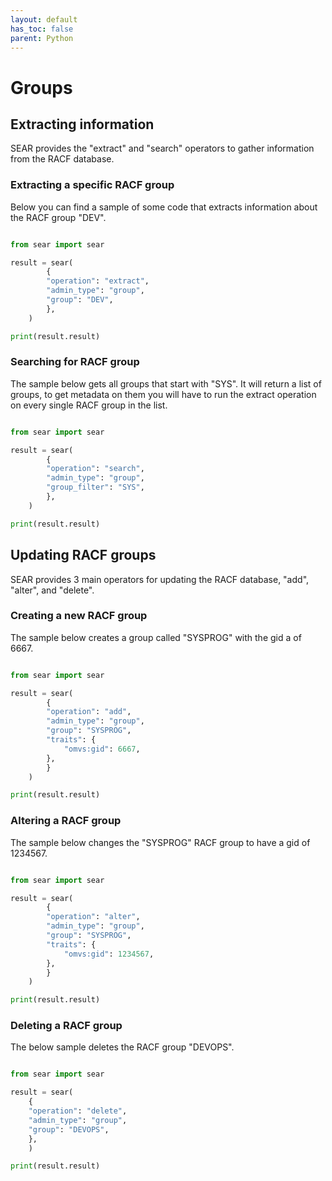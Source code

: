 ```yaml
---
layout: default
has_toc: false
parent: Python
---
```



# Groups

## Extracting information

SEAR provides the "extract" and "search" operators to gather information from the RACF database.

### Extracting a specific RACF group

Below you can find a sample of some code that extracts information about the RACF group "DEV".

```python

from sear import sear

result = sear(
        {
        "operation": "extract",
        "admin_type": "group",
        "group": "DEV",
        },
    )

print(result.result)
```

### Searching for RACF group

The sample below gets all groups that start with "SYS". It will return a list of groups, to get metadata on them you will have to run the extract operation on every single RACF group in the list.

```python

from sear import sear

result = sear(
        {
        "operation": "search",
        "admin_type": "group",
        "group_filter": "SYS",
        },
    )

print(result.result)
```

## Updating RACF groups

SEAR provides 3 main operators for updating the RACF database, "add", "alter", and "delete".

### Creating a new RACF group

The sample below creates a group called "SYSPROG" with the gid a of 6667.

```python

from sear import sear

result = sear(
        {
        "operation": "add",
        "admin_type": "group",
        "group": "SYSPROG",
        "traits": {
            "omvs:gid": 6667,
        },
        }
    )

print(result.result)
```

### Altering a RACF group

The sample below changes the "SYSPROG" RACF group to have a gid of 1234567.

```python

from sear import sear

result = sear(
        {
        "operation": "alter",
        "admin_type": "group",
        "group": "SYSPROG",
        "traits": {
            "omvs:gid": 1234567,
        },
        }
    )

print(result.result)
```

### Deleting a RACF group

The below sample deletes the RACF group "DEVOPS".

```python

from sear import sear

result = sear(
    {
    "operation": "delete",
    "admin_type": "group",
    "group": "DEVOPS",
    },
    )

print(result.result)
```
